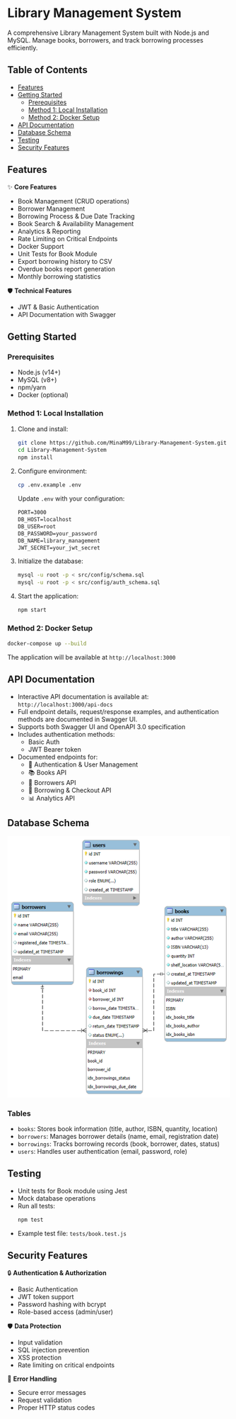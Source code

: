 # Library Management System

A comprehensive Library Management System built with Node.js and MySQL. Manage books, borrowers, and track borrowing processes efficiently.

## Table of Contents
- [Features](#features)
- [Getting Started](#getting-started)
  - [Prerequisites](#prerequisites)
  - [Method 1: Local Installation](#method-1-local-installation)
  - [Method 2: Docker Setup](#method-2-docker-setup)
- [API Documentation](#api-documentation)
- [Database Schema](#database-schema)
- [Testing](#testing)
- [Security Features](#security-features)

## Features

✨ **Core Features**
- Book Management (CRUD operations)
- Borrower Management
- Borrowing Process & Due Date Tracking
- Book Search & Availability Management
- Analytics & Reporting
- Rate Limiting on Critical Endpoints
- Docker Support
- Unit Tests for Book Module
- Export borrowing history to CSV
- Overdue books report generation
- Monthly borrowing statistics

🛡️ **Technical Features**
- JWT & Basic Authentication
- API Documentation with Swagger

## Getting Started

### Prerequisites
- Node.js (v14+)
- MySQL (v8+)
- npm/yarn
- Docker (optional)

### Method 1: Local Installation

1. Clone and install:
   ```bash
   git clone https://github.com/MinaM99/Library-Management-System.git
   cd Library-Management-System
   npm install
   ```

2. Configure environment:
   ```bash
   cp .env.example .env
   ```
   Update `.env` with your configuration:
   ```env
   PORT=3000
   DB_HOST=localhost
   DB_USER=root
   DB_PASSWORD=your_password
   DB_NAME=library_management
   JWT_SECRET=your_jwt_secret
   ```

3. Initialize the database:
   ```bash
   mysql -u root -p < src/config/schema.sql
   mysql -u root -p < src/config/auth_schema.sql
   ```

4. Start the application:
   ```bash
   npm start
   ```

### Method 2: Docker Setup
```bash
docker-compose up --build
```

The application will be available at `http://localhost:3000`

## API Documentation

- Interactive API documentation is available at: `http://localhost:3000/api-docs`
- Full endpoint details, request/response examples, and authentication methods are documented in Swagger UI.
- Supports both Swagger UI and OpenAPI 3.0 specification
- Includes authentication methods:
  - Basic Auth
  - JWT Bearer token
- Documented endpoints for:
  - 🔐 Authentication & User Management
  - 📚 Books API
  - 👥 Borrowers API
  - 📖 Borrowing & Checkout API
  - 📊 Analytics API

## Database Schema

![Database Schema](./docs/schema-diagram.png)

### Tables
- `books`: Stores book information (title, author, ISBN, quantity, location)
- `borrowers`: Manages borrower details (name, email, registration date)
- `borrowings`: Tracks borrowing records (book, borrower, dates, status)
- `users`: Handles user authentication (email, password, role)

## Testing

- Unit tests for Book module using Jest
- Mock database operations
- Run all tests:
  ```bash
  npm test
  ```
- Example test file: `tests/book.test.js`

## Security Features

🔒 **Authentication & Authorization**
- Basic Authentication
- JWT token support
- Password hashing with bcrypt
- Role-based access (admin/user)

🛡️ **Data Protection**
- Input validation
- SQL injection prevention
- XSS protection
- Rate limiting on critical endpoints

📝 **Error Handling**
- Secure error messages
- Request validation
- Proper HTTP status codes
